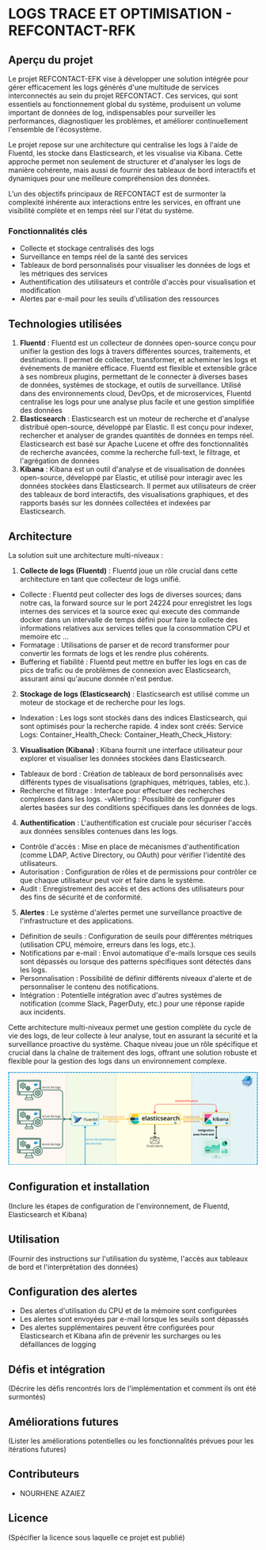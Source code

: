 # LOGS TRACE ET OPTIMISATION - REFCONTACT-RFK

## Aperçu du projet
Le projet REFCONTACT-EFK vise à développer une solution intégrée pour gérer efficacement les logs générés d'une multitude de services interconnectés au sein du projet REFCONTACT. Ces services, qui sont essentiels au fonctionnement global du système, produisent un volume important de données de log, indispensables pour surveiller les performances, diagnostiquer les problèmes, et améliorer continuellement l'ensemble de l'écosystème.

Le projet repose sur une architecture qui centralise les logs à l'aide de Fluentd, les stocke dans Elasticsearch, et les visualise via Kibana. Cette approche permet non seulement de structurer et d'analyser les logs de manière cohérente, mais aussi de fournir des tableaux de bord interactifs et dynamiques pour une meilleure compréhension des données.

L'un des objectifs principaux de REFCONTACT est de surmonter la complexité inhérente aux interactions entre les services, en offrant une visibilité complète et en temps réel sur l'état du système.
### Fonctionnalités clés
- Collecte et stockage centralisés des logs
- Surveillance en temps réel de la santé des services
- Tableaux de bord personnalisés pour visualiser les données de logs et les métriques des services
- Authentification des utilisateurs et contrôle d'accès pour visualisation et modification
- Alertes par e-mail pour les seuils d'utilisation des ressources

## Technologies utilisées
1. **Fluentd** : Fluentd est un collecteur de données open-source conçu pour unifier la gestion des logs à travers différentes sources, traitements, et destinations. Il permet de collecter, transformer, et acheminer les logs et événements de manière efficace. Fluentd est flexible et extensible grâce à ses nombreux plugins, permettant de le connecter à diverses bases de données, systèmes de stockage, et outils de surveillance. Utilisé dans des environnements cloud, DevOps, et de microservices, Fluentd centralise les logs pour une analyse plus facile et une gestion simplifiée des données
2. **Elasticsearch** : Elasticsearch est un moteur de recherche et d'analyse distribué open-source, développé par Elastic. Il est conçu pour indexer, rechercher et analyser de grandes quantités de données en temps réel. Elasticsearch est basé sur Apache Lucene et offre des fonctionnalités de recherche avancées, comme la recherche full-text, le filtrage, et l'agrégation de données
3. **Kibana** : 
Kibana est un outil d'analyse et de visualisation de données open-source, développé par Elastic, et utilisé pour interagir avec les données stockées dans Elasticsearch. Il permet aux utilisateurs de créer des tableaux de bord interactifs, des visualisations graphiques, et des rapports basés sur les données collectées et indexées par Elasticsearch.

## Architecture
La solution suit une architecture multi-niveaux :

1. **Collecte de logs (Fluentd)** :
Fluentd joue un rôle crucial dans cette architecture en tant que collecteur de logs unifié.

- Collecte : Fluentd peut collecter des logs de diverses sources; dans notre cas, la forward source sur le port 24224 pour enregistret les logs internes des services et la source exec qui execute des commande docker dans un intervalle de temps défini pour faire la collecte des informations relatives aux services telles que la consommation CPU et memoire etc ... 
- Formatage : Utilisations de parser et de record transformer pour convertir les formats de logs et les rendre plus cohérents.
- Buffering et fiabilité : Fluentd peut mettre en buffer les logs en cas de pics de trafic ou de problèmes de connexion avec Elasticsearch, assurant ainsi qu'aucune donnée n'est perdue.


2. **Stockage de logs (Elasticsearch)** :
Elasticsearch est utilisé comme un moteur de stockage et de recherche pour les logs.

- Indexation : Les logs sont stockés dans des indices Elasticsearch, qui sont optimisés pour la recherche rapide. 4 index sont créés: 
    Service Logs:
    Container_Health_Check:
    Container_Heath_Check_History:


3. **Visualisation (Kibana)** :
Kibana fournit une interface utilisateur pour explorer et visualiser les données stockées dans Elasticsearch.

- Tableaux de bord : Création de tableaux de bord personnalisés avec différents types de visualisations (graphiques, métriques, tables, etc.).
- Recherche et filtrage : Interface pour effectuer des recherches complexes dans les logs.
-vAlerting : Possibilité de configurer des alertes basées sur des conditions spécifiques dans les données de logs.


4. **Authentification** :
L'authentification est cruciale pour sécuriser l'accès aux données sensibles contenues dans les logs.

- Contrôle d'accès : Mise en place de mécanismes d'authentification (comme LDAP, Active Directory, ou OAuth) pour vérifier l'identité des utilisateurs.
- Autorisation : Configuration de rôles et de permissions pour contrôler ce que chaque utilisateur peut voir et faire dans le système.
- Audit : Enregistrement des accès et des actions des utilisateurs pour des fins de sécurité et de conformité.


5. **Alertes** :
Le système d'alertes permet une surveillance proactive de l'infrastructure et des applications.

- Définition de seuils : Configuration de seuils pour différentes métriques (utilisation CPU, mémoire, erreurs dans les logs, etc.).
- Notifications par e-mail : Envoi automatique d'e-mails lorsque ces seuils sont dépassés ou lorsque des patterns spécifiques sont détectés dans les logs.
- Personnalisation : Possibilité de définir différents niveaux d'alerte et de personnaliser le contenu des notifications.
- Intégration : Potentielle intégration avec d'autres systèmes de notification (comme Slack, PagerDuty, etc.) pour une réponse rapide aux incidents.


Cette architecture multi-niveaux permet une gestion complète du cycle de vie des logs, de leur collecte à leur analyse, tout en assurant la sécurité et la surveillance proactive du système. Chaque niveau joue un rôle spécifique et crucial dans la chaîne de traitement des logs, offrant une solution robuste et flexible pour la gestion des logs dans un environnement complexe.

![Architecture Diagram](images/architecture-globale.png)

## Configuration et installation
(Inclure les étapes de configuration de l'environnement, de Fluentd, Elasticsearch et Kibana)

## Utilisation
(Fournir des instructions sur l'utilisation du système, l'accès aux tableaux de bord et l'interprétation des données)

## Configuration des alertes
- Des alertes d'utilisation du CPU et de la mémoire sont configurées
- Les alertes sont envoyées par e-mail lorsque les seuils sont dépassés
- Des alertes supplémentaires peuvent être configurées pour Elasticsearch et Kibana afin de prévenir les surcharges ou les défaillances de logging

## Défis et intégration
(Décrire les défis rencontrés lors de l'implémentation et comment ils ont été surmontés)

## Améliorations futures
(Lister les améliorations potentielles ou les fonctionnalités prévues pour les itérations futures)

## Contributeurs
- NOURHENE AZAIEZ

## Licence
(Spécifier la licence sous laquelle ce projet est publié)
